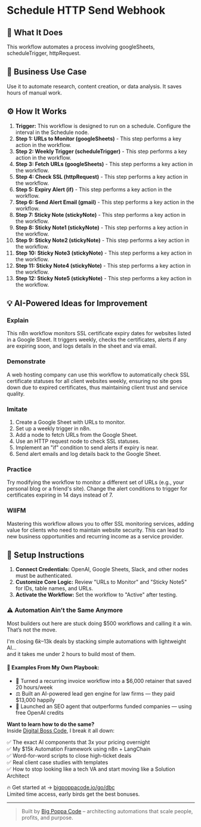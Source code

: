 # Schedule HTTP Send Webhook

## 🚀 What It Does
This workflow automates a process involving googleSheets, scheduleTrigger, httpRequest.

## 💼 Business Use Case
Use it to automate research, content creation, or data analysis. It saves hours of manual work.

## ⚙️ How It Works
1.  **Trigger:** This workflow is designed to run on a schedule. Configure the interval in the Schedule node.
2. **Step 1: URLs to Monitor (googleSheets)** - This step performs a key action in the workflow.
3. **Step 2: Weekly Trigger (scheduleTrigger)** - This step performs a key action in the workflow.
4. **Step 3: Fetch URLs (googleSheets)** - This step performs a key action in the workflow.
5. **Step 4: Check SSL (httpRequest)** - This step performs a key action in the workflow.
6. **Step 5: Expiry Alert (if)** - This step performs a key action in the workflow.
7. **Step 6: Send Alert Email (gmail)** - This step performs a key action in the workflow.
8. **Step 7: Sticky Note (stickyNote)** - This step performs a key action in the workflow.
9. **Step 8: Sticky Note1 (stickyNote)** - This step performs a key action in the workflow.
10. **Step 9: Sticky Note2 (stickyNote)** - This step performs a key action in the workflow.
11. **Step 10: Sticky Note3 (stickyNote)** - This step performs a key action in the workflow.
12. **Step 11: Sticky Note4 (stickyNote)** - This step performs a key action in the workflow.
13. **Step 12: Sticky Note5 (stickyNote)** - This step performs a key action in the workflow.

## 💡 AI-Powered Ideas for Improvement
### Explain
This n8n workflow monitors SSL certificate expiry dates for websites listed in a Google Sheet. It triggers weekly, checks the certificates, alerts if any are expiring soon, and logs details in the sheet and via email.

### Demonstrate
A web hosting company can use this workflow to automatically check SSL certificate statuses for all client websites weekly, ensuring no site goes down due to expired certificates, thus maintaining client trust and service quality.

### Imitate
1. Create a Google Sheet with URLs to monitor.
2. Set up a weekly trigger in n8n.
3. Add a node to fetch URLs from the Google Sheet.
4. Use an HTTP request node to check SSL statuses.
5. Implement an "if" condition to send alerts if expiry is near.
6. Send alert emails and log details back to the Google Sheet.

### Practice
Try modifying the workflow to monitor a different set of URLs (e.g., your personal blog or a friend's site). Change the alert conditions to trigger for certificates expiring in 14 days instead of 7.

### WIIFM
Mastering this workflow allows you to offer SSL monitoring services, adding value for clients who need to maintain website security. This can lead to new business opportunities and recurring income as a service provider.

## 🔧 Setup Instructions
1. **Connect Credentials:** OpenAI, Google Sheets, Slack, and other nodes must be authenticated.
2. **Customize Core Logic:** Review "URLs to Monitor" and "Sticky Note5" for IDs, table names, and URLs.
3. **Activate the Workflow:** Set the workflow to "Active" after testing.

### ⚠️ Automation Ain’t the Same Anymore

Most builders out here are stuck doing $500 workflows and calling it a win.  
That’s not the move.  

I'm closing $6k–$13k deals by stacking simple automations with lightweight AI...  
and it takes me under 2 hours to build most of them.

#### 🧠 Examples From My Own Playbook:
- 🔁 Turned a recurring invoice workflow into a $6,000 retainer that saved 20 hours/week  
- ⚖️ Built an AI-powered lead gen engine for law firms — they paid $13,000 happily  
- 🚀 Launched an SEO agent that outperforms funded companies — using free OpenAI credits  

**Want to learn how to do the same?**  
Inside [Digital Boss Code](https://bigpoppacode.io/go/dbc), I break it all down:

✅ The exact AI components that 3x your pricing overnight  
✅ My $15k Automation Framework using n8n + LangChain  
✅ Word-for-word scripts to close high-ticket deals  
✅ Real client case studies with templates  
✅ How to stop looking like a tech VA and start moving like a Solution Architect  

🔥 Get started at → [bigpoppacode.io/go/dbc](https://bigpoppacode.io/go/dbc)  
Limited time access, early birds get the best bonuses.

---
> Built by [Big Poppa Code](https://bigpoppacode.io) – architecting automations that scale people, profits, and purpose.

